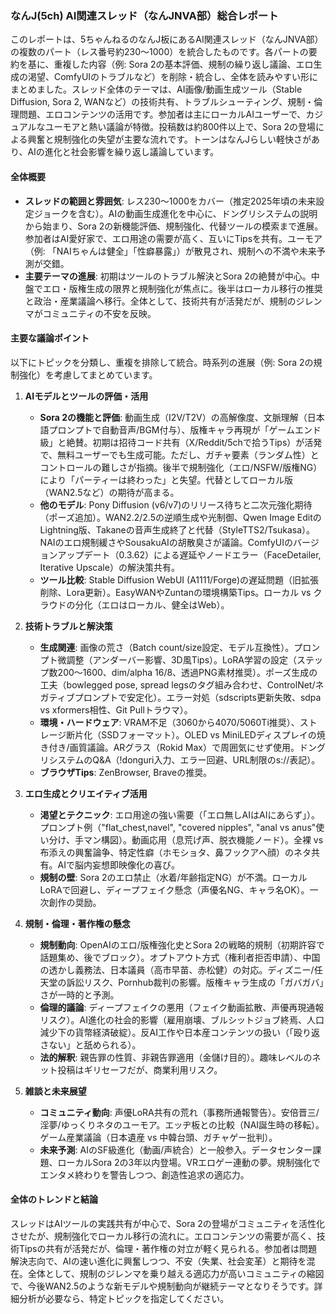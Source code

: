 ### なんJ(5ch) AI関連スレッド（なんJNVA部）総合レポート

このレポートは、5ちゃんねるのなんJ板にあるAI関連スレッド（なんJNVA部）の複数のパート（レス番号約230〜1000）を統合したものです。各パートの要約を基に、重複した内容（例: Sora 2の基本評価、規制の繰り返し議論、エロ生成の渇望、ComfyUIのトラブルなど）を削除・統合し、全体を読みやすい形にまとめました。スレッド全体のテーマは、AI画像/動画生成ツール（Stable Diffusion, Sora 2, WANなど）の技術共有、トラブルシューティング、規制・倫理問題、エロコンテンツの活用です。参加者は主にローカルAIユーザーで、カジュアルなユーモアと熱い議論が特徴。投稿数は約800件以上で、Sora 2の登場による興奮と規制強化の失望が主要な流れです。トーンはなんJらしい軽快さがあり、AIの進化と社会影響を繰り返し議論しています。

#### 全体概要
- **スレッドの範囲と雰囲気**: レス230〜1000をカバー（推定2025年頃の未来設定ジョークを含む）。AIの動画生成進化を中心に、ドングリシステムの説明から始まり、Sora 2の新機能評価、規制強化、代替ツールの模索まで進展。参加者はAI愛好家で、エロ用途の需要が高く、互いにTipsを共有。ユーモア（例: 「NAIちゃんは健全」「性癖暴露」）が散見され、規制への不満や未来予測が交錯。
- **主要テーマの進展**: 初期はツールのトラブル解決とSora 2の絶賛が中心。中盤でエロ・版権生成の限界と規制強化が焦点に。後半はローカル移行の推奨と政治・産業議論へ移行。全体として、技術共有が活発だが、規制のジレンマがコミュニティの不安を反映。

#### 主要な議論ポイント
以下にトピックを分類し、重複を排除して統合。時系列の進展（例: Sora 2の規制強化）を考慮してまとめています。

1. **AIモデルとツールの評価・活用**
   - **Sora 2の機能と評価**: 動画生成（I2V/T2V）の高解像度、文脈理解（日本語プロンプトで自動音声/BGM付与）、版権キャラ再現が「ゲームエンド級」と絶賛。初期は招待コード共有（X/Reddit/5chで拾うTips）が活発で、無料ユーザーでも生成可能。ただし、ガチャ要素（ランダム性）とコントロールの難しさが指摘。後半で規制強化（エロ/NSFW/版権NG）により「パーティーは終わった」と失望。代替としてローカル版（WAN2.5など）の期待が高まる。
   - **他のモデル**: Pony Diffusion (v6/v7)のリリース待ちと二次元強化期待（ポーズ追加）。WAN2.2/2.5の逆順生成や光制御、Qwen Image EditのLightning版、Takaneの音声生成終了と代替（StyleTTS2/Tsukasa）。NAIのエロ規制緩さやSousakuAIの胡散臭さが議論。ComfyUIのバージョンアップデート（0.3.62）による遅延やノードエラー（FaceDetailer, Iterative Upscale）の解決策共有。
   - **ツール比較**: Stable Diffusion WebUI (A1111/Forge)の遅延問題（旧拡張削除、Lora更新）。EasyWANやZuntanの環境構築Tips。ローカル vs クラウドの分化（エロはローカル、健全はWeb）。

2. **技術トラブルと解決策**
   - **生成関連**: 画像の荒さ（Batch count/size設定、モデル互換性）。プロンプト微調整（アンダーバー影響、3D風Tips）。LoRA学習の設定（ステップ数200〜1600、dim/alpha 16/8、透過PNG素材推奨）。ポーズ生成の工夫（bowlegged pose, spread legsのタグ組み合わせ、ControlNet/ネガティブプロンプトで安定化）。エラー対処（sdscripts更新失敗、sdpa vs xformers相性、Git Pullトラウマ）。
   - **環境・ハードウェア**: VRAM不足（3060から4070/5060Ti推奨）、ストレージ断片化（SSDフォーマット）。OLED vs MiniLEDディスプレイの焼き付き/画質議論。ARグラス（Rokid Max）で周囲気にせず使用。ドングリシステムのQ&A（!donguri入力、エラー回避、URL制限のs://表記）。
   - **ブラウザTips**: ZenBrowser, Braveの推奨。

3. **エロ生成とクリエイティブ活用**
   - **渇望とテクニック**: エロ用途の強い需要（「エロ無しAIはAIにあらず」）。プロンプト例（"flat_chest,navel", "covered nipples", "anal vs anus"使い分け、手マン構図）。動画応用（息荒げ声、脱衣機能ノード）。全裸 vs 布添えの興奮論争、特定性癖（ホモショタ、鼻フックアヘ顔）のネタ共有。AIで脳内妄想即映像化の喜び。
   - **規制の壁**: Sora 2のエロ禁止（水着/年齢指定NG）が不満。ローカルLoRAで回避し、ディープフェイク懸念（声優名NG、キャラ名OK）。一次創作の奨励。

4. **規制・倫理・著作権の懸念**
   - **規制動向**: OpenAIのエロ/版権強化史とSora 2の戦略的規制（初期許容で話題集め、後でブロック）。オプトアウト方式（権利者拒否申請）、中国の透かし義務法、日本議員（高市早苗、赤松健）の対応。ディズニー/任天堂の訴訟リスク、Pornhub裁判の影響。版権キャラ生成の「ガバガバ」さが一時的と予測。
   - **倫理的議論**: ディープフェイクの悪用（フェイク動画拡散、声優再現通報リスク）。AI進化の社会的影響（雇用崩壊、ブルシットジョブ終焉、人口減少下の貨幣経済破綻）。反AI工作や日本産コンテンツの扱い（「殴り返さない」と舐められる）。
   - **法的解釈**: 親告罪の性質、非親告罪適用（金儲け目的）。趣味レベルのネット投稿はギリセーフだが、商業利用リスク。

5. **雑談と未来展望**
   - **コミュニティ動向**: 声優LoRA共有の荒れ（事務所通報警告）。安倍晋三/淫夢/ゆっくりネタのユーモア。エッヂ板との比較（NAI誕生時の移転）。ゲーム産業議論（日本遺産 vs 中韓台頭、ガチャゲー批判）。
   - **未来予測**: AIのSF級進化（動画/声統合）と一般参入。データセンター課題、ローカルSora 2の3年以内登場。VRエロゲー連動の夢。規制強化でエンタメ終わりを警告しつつ、創造性追求の適応力。

#### 全体のトレンドと結論
スレッドはAIツールの実践共有が中心で、Sora 2の登場がコミュニティを活性化させたが、規制強化でローカル移行の流れに。エロコンテンツの需要が高く、技術Tipsの共有が活発だが、倫理・著作権の対立が軽く見られる。参加者は問題解決志向で、AIの速い進化に興奮しつつ、不安（失業、社会変革）と期待を混在。全体として、規制のジレンマを乗り越える適応力が高いコミュニティの縮図で、今後WAN2.5のような新モデルや規制動向が継続テーマとなりそうです。詳細分析が必要なら、特定トピックを指定してください。